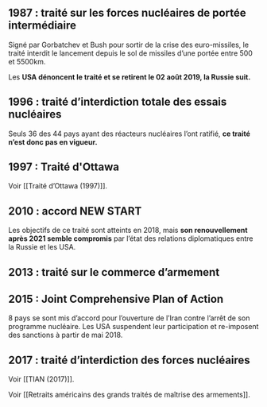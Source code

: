 ## 1987 : traité sur les forces nucléaires de portée intermédiaire

Signé par Gorbatchev et Bush pour sortir de la crise des euro-missiles, le traité interdit le lancement depuis le sol de missiles d’une portée entre 500 et 5500km.

Les **USA dénoncent le traité et se retirent le 02 août 2019, la Russie suit.**

## 1996 : traité d’interdiction totale des essais nucléaires

Seuls 36 des 44 pays ayant des réacteurs nucléaires l’ont ratifié, **ce traité n’est donc pas en vigueur.**

## 1997 : Traité d'Ottawa

Voir [[Traité d’Ottawa (1997)]].

## 2010 : accord NEW START

Les objectifs de ce traité sont atteints en 2018, mais **son renouvellement après 2021 semble compromis** par l’état des relations diplomatiques entre la Russie et les USA.

## 2013 : traité sur le commerce d’armement

## 2015 : Joint Comprehensive Plan of Action

8 pays se sont mis d’accord pour l’ouverture de l’Iran contre l’arrêt de son programme nucléaire. Les USA suspendent leur participation et re-imposent des sanctions à partir de mai 2018.

## 2017 : traité d’interdiction des forces nucléaires

Voir [[TIAN (2017)]].

Voir [[Retraits américains des grands traités de maîtrise des armements]].